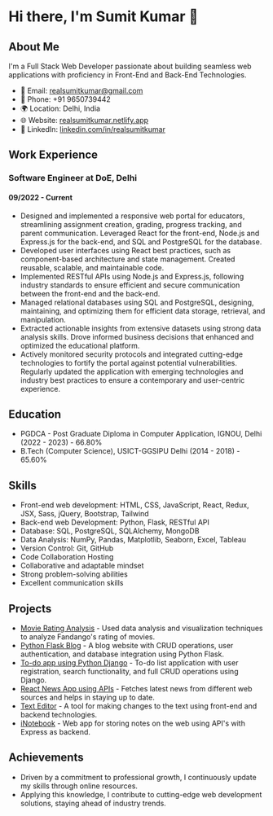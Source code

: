 # Hi there, I'm Sumit Kumar 👋

## About Me
I'm a Full Stack Web Developer passionate about building seamless web applications with proficiency in Front-End and Back-End Technologies.

- 📧 Email: realsumitkumar@gmail.com
- 📱 Phone: +91 9650739442
- 🌍 Location: Delhi, India
- 🌐 Website: [realsumitkumar.netlify.app](https://realsumitkumar.netlify.app/)
- 💼 LinkedIn: [linkedin.com/in/realsumitkumar](https://linkedin.com/in/realsumitkumar)

## Work Experience
### Software Engineer at DoE, Delhi
#### 09/2022 - Current
- Designed and implemented a responsive web portal for educators, streamlining assignment creation, grading, progress tracking, and parent communication. Leveraged React for the front-end, Node.js and Express.js for the back-end, and SQL and PostgreSQL for the database.
- Developed user interfaces using React best practices, such as component-based architecture and state management. Created reusable, scalable, and maintainable code.
- Implemented RESTful APIs using Node.js and Express.js, following industry standards to ensure efficient and secure communication between the front-end and the back-end.
- Managed relational databases using SQL and PostgreSQL, designing, maintaining, and optimizing them for efficient data storage, retrieval, and manipulation.
- Extracted actionable insights from extensive datasets using strong data analysis skills. Drove informed business decisions that enhanced and optimized the educational platform.
- Actively monitored security protocols and integrated cutting-edge technologies to fortify the portal against potential vulnerabilities. Regularly updated the application with emerging technologies and industry best practices to ensure a contemporary and user-centric experience.

## Education
- PGDCA - Post Graduate Diploma in Computer Application, IGNOU, Delhi (2022 - 2023) - 66.80%
- B.Tech (Computer Science), USICT-GGSIPU Delhi (2014 - 2018) - 65.60%

## Skills
- Front-end web development: HTML, CSS, JavaScript, React, Redux, JSX, Sass, jQuery, Bootstrap, Tailwind
- Back-end web Development: Python, Flask, RESTful API
- Database: SQL, PostgreSQL, SQLAlchemy, MongoDB
- Data Analysis: NumPy, Pandas, Matplotlib, Seaborn, Excel, Tableau
- Version Control: Git, GitHub
- Code Collaboration Hosting
- Collaborative and adaptable mindset
- Strong problem-solving abilities
- Excellent communication skills

## Projects
- [Movie Rating Analysis](https://github.com/realsumitkumar/FandangoRatingsProject/blob/main/My%20Project.ipynb) - Used data analysis and visualization techniques to analyze Fandango's rating of movies.
- [Python Flask Blog](https://github.com/realsumitkumar/MyFlaskBlog) - A blog website with CRUD operations, user authentication, and database integration using Python Flask.
- [To-do app using Python Django](https://github.com/realsumitkumar/todo_app) - To-do list application with user registration, search functionality, and full CRUD operations using Django.
- [React News App using APIs](https://github.com/realsumitkumar/NewsMan-React) - Fetches latest news from different web sources and helps in staying up to date.
- [Text Editor](https://github.com/realsumitkumar/textutils) - A tool for making changes to the text using front-end and backend technologies.
- [iNotebook](https://github.com/realsumitkumar/iNoteBook) - Web app for storing notes on the web using API's with Express as backend.

## Achievements
- Driven by a commitment to professional growth, I continuously update my skills through online resources.
- Applying this knowledge, I contribute to cutting-edge web development solutions, staying ahead of industry trends.

<!-- You can add your own images, GIFs, and banners here -->
